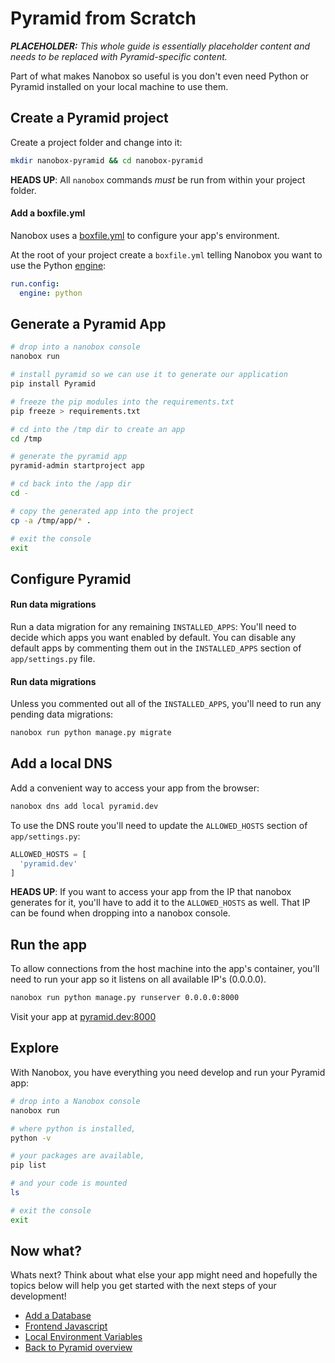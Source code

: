 # Pyramid from Scratch

_**PLACEHOLDER:** This whole guide is essentially placeholder content and needs to be replaced with Pyramid-specific content._

Part of what makes Nanobox so useful is you don't even need Python or Pyramid installed on your local machine to use them.

## Create a Pyramid project
Create a project folder and change into it:

```bash
mkdir nanobox-pyramid && cd nanobox-pyramid
```

**HEADS UP**: All `nanobox` commands *must* be run from within your project folder.

#### Add a boxfile.yml
Nanobox uses a <a href="https://docs.nanobox.io/boxfile/" target="\_blank">boxfile.yml</a> to configure your app's environment.

At the root of your project create a `boxfile.yml` telling Nanobox you want to use the Python <a href="https://docs.nanobox.io/engines/" target="\_blank">engine</a>:

```yaml
run.config:
  engine: python
```

## Generate a Pyramid App

```bash
# drop into a nanobox console
nanobox run

# install pyramid so we can use it to generate our application
pip install Pyramid

# freeze the pip modules into the requirements.txt
pip freeze > requirements.txt

# cd into the /tmp dir to create an app
cd /tmp

# generate the pyramid app
pyramid-admin startproject app

# cd back into the /app dir
cd -

# copy the generated app into the project
cp -a /tmp/app/* .

# exit the console
exit
```

## Configure Pyramid

#### Run data migrations
Run a data migration for any remaining `INSTALLED_APPS`:
You'll need to decide which apps you want enabled by default. You can disable any default apps by commenting them out in the `INSTALLED_APPS` section of `app/settings.py` file.

#### Run data migrations
Unless you commented out all of the `INSTALLED_APPS`, you'll need to run any pending data migrations:

```bash
nanobox run python manage.py migrate
```

## Add a local DNS
Add a convenient way to access your app from the browser:

```bash
nanobox dns add local pyramid.dev
```

To use the DNS route you'll need to update the `ALLOWED_HOSTS` section of `app/settings.py`:

```python
ALLOWED_HOSTS = [
  'pyramid.dev'
]
```

**HEADS UP**: If you want to access your app from the IP that nanobox generates for it, you'll have to add it to the `ALLOWED_HOSTS` as well. That IP can be found when dropping into a nanobox console.

## Run the app
To allow connections from the host machine into the app's container, you'll need to run your app so it listens on all available IP's (0.0.0.0).

```bash
nanobox run python manage.py runserver 0.0.0.0:8000
```

Visit your app at <a href="http://pyramid.dev:8000" target="\_blank">pyramid.dev:8000</a>

## Explore
With Nanobox, you have everything you need develop and run your Pyramid app:

```bash
# drop into a Nanobox console
nanobox run

# where python is installed,
python -v

# your packages are available,
pip list

# and your code is mounted
ls

# exit the console
exit
```

## Now what?
Whats next? Think about what else your app might need and hopefully the topics below will help you get started with the next steps of your development!

* [Add a Database](/python/pyramid/add-a-database)
* [Frontend Javascript](/python/pyramid/frontend-javascript)
* [Local Environment Variables](/python/pyramid/local-evars)
* [Back to Pyramid overview](/python/pyramid)
